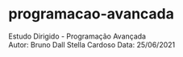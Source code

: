 # programacao-avancada
Estudo Dirigido - Programação Avançada   
Autor: Bruno Dall Stella Cardoso
Data: 25/06/2021
